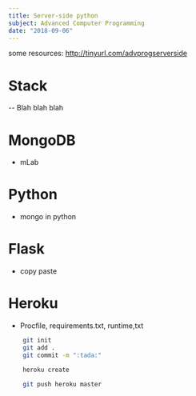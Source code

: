 ```yaml
---
title: Server-side python
subject: Advanced Computer Programming
date: "2018-09-06"
---
```


some resources: http://tinyurl.com/advprogserverside

# Stack

-- Blah blah blah

# MongoDB

- mLab

# Python

- mongo in python

# Flask

- copy paste

# Heroku

- Procfile, requirements.txt, runtime,txt

```bash
    git init
    git add .
    git commit -m ":tada:"

    heroku create

    git push heroku master
```
